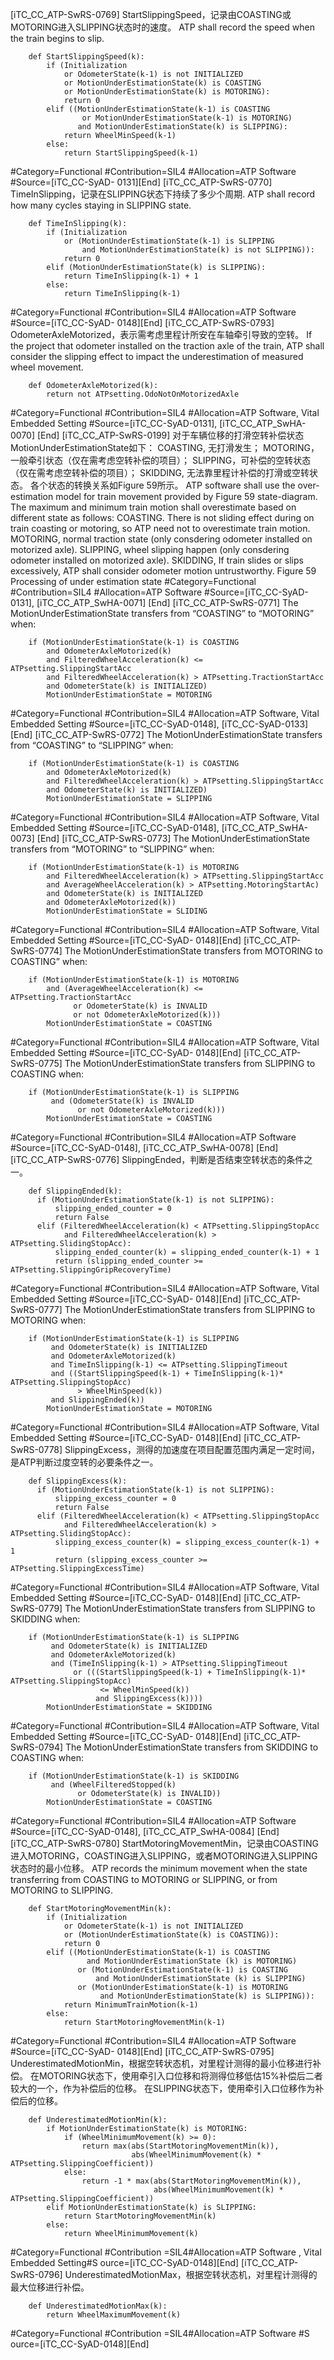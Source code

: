 ﻿
[iTC_CC_ATP-SwRS-0769]
StartSlippingSpeed，记录由COASTING或MOTORING进入SLIPPING状态时的速度。
ATP shall record the speed when the train begins to slip.
```
	def StartSlippingSpeed(k):
	    if (Initialization
	        or OdometerState(k-1) is not INITIALIZED
	        or MotionUnderEstimationState(k) is COASTING
	        or MotionUnderEstimationState(k) is MOTORING):
	        return 0
	    elif ((MotionUnderEstimationState(k-1) is COASTING
	            or MotionUnderEstimationState(k-1) is MOTORING)
	           and MotionUnderEstimationState(k) is SLIPPING):
	        return WheelMinSpeed(k-1)
	    else:
	        return StartSlippingSpeed(k-1)
```
\#Category=Functional
\#Contribution=SIL4
\#Allocation=ATP Software
\#Source=[iTC_CC-SyAD-
0131][End]
[iTC_CC_ATP-SwRS-0770]
TimeInSlipping，记录在SLIPPING状态下持续了多少个周期.
ATP shall record how many cycles staying in SLIPPING state.
```
	def TimeInSlipping(k):
	    if (Initialization
	        or (MotionUnderEstimationState(k-1) is SLIPPING
	            and MotionUnderEstimationState(k) is not SLIPPING)):
	        return 0
	    elif (MotionUnderEstimationState(k) is SLIPPING):
	        return TimeInSlipping(k-1) + 1
	    else:
	        return TimeInSlipping(k-1)
```
\#Category=Functional
\#Contribution=SIL4
\#Allocation=ATP Software
\#Source=[iTC_CC-SyAD-
0148][End]
[iTC_CC_ATP-SwRS-0793]
OdometerAxleMotorized，表示需考虑里程计所安在车轴牵引导致的空转。
If the project that odometer installed on the traction axle of the train, ATP shall consider the slipping effect to impact the underestimation of measured wheel movement.
```
	def OdometerAxleMotorized(k):
	    return not ATPsetting.OdoNotOnMotorizedAxle
```
\#Category=Functional
\#Contribution=SIL4
\#Allocation=ATP Software, Vital Embedded Setting
\#Source=[iTC_CC-SyAD-0131], [iTC_CC_ATP_SwHA-0070]
[End]
[iTC_CC_ATP-SwRS-0199]
对于车辆位移的打滑空转补偿状态MotionUnderEstimationState如下：
COASTING, 无打滑发生；
MOTORING，一般牵引状态（仅在需考虑空转补偿的项目）；
SLIPPING，可补偿的空转状态（仅在需考虑空转补偿的项目）；
SKIDDING, 无法靠里程计补偿的打滑或空转状态。
各个状态的转换关系如Figure 59所示。
ATP software shall use the over-estimation model for train movement provided by Figure 59 state-diagram. The maximum and minimum train motion shall overestimate based on different state as follows:
COASTING. There is not sliding effect during on train coasting or motoring, so ATP need not to overestimate train motion.
MOTORING, normal traction state (only consdering odometer installed on motorized axle).
SLIPPING, wheel slipping happen (only consdering odometer installed on motorized axle).
SKIDDING, If train slides or slips excessively, ATP shall consider odometer motion untrustworthy.
 Figure 59 Processing of under estimation state 
\#Category=Functional
\#Contribution=SIL4
\#Allocation=ATP Software
\#Source=[iTC_CC-SyAD-0131], [iTC_CC_ATP_SwHA-0071]
[End]
[iTC_CC_ATP-SwRS-0771]
The MotionUnderEstimationState transfers from “COASTING” to “MOTORING” when: 
```
	if (MotionUnderEstimationState(k-1) is COASTING
	    and OdometerAxleMotorized(k)
	    and FilteredWheelAcceleration(k) <= ATPsetting.SlippingStartAcc
	    and FilteredWheelAcceleration(k) > ATPsetting.TractionStartAcc
	    and OdometerState(k) is INITIALIZED)
	    MotionUnderEstimationState = MOTORING
```
\#Category=Functional
\#Contribution=SIL4
\#Allocation=ATP Software, Vital Embedded Setting
\#Source=[iTC_CC-SyAD-0148],
 [iTC_CC-SyAD-0133][End]
[iTC_CC_ATP-SwRS-0772]
The MotionUnderEstimationState transfers from “COASTING” to “SLIPPING” when: 
```
	if (MotionUnderEstimationState(k-1) is COASTING
	    and OdometerAxleMotorized(k)
	    and FilteredWheelAcceleration(k) > ATPsetting.SlippingStartAcc
	    and OdometerState(k) is INITIALIZED)
	    MotionUnderEstimationState = SLIPPING
```
\#Category=Functional
\#Contribution=SIL4
\#Allocation=ATP Software, Vital Embedded Setting
\#Source=[iTC_CC-SyAD-0148], [iTC_CC_ATP_SwHA-0073]
[End]
[iTC_CC_ATP-SwRS-0773]
The MotionUnderEstimationState transfers from “MOTORING” to “SLIPPING” when: 
```
	if (MotionUnderEstimationState(k-1) is MOTORING
	    and FilteredWheelAcceleration(k) > ATPsetting.SlippingStartAcc
	    and AverageWheelAcceleration(k) > ATPsetting.MotoringStartAc)
	    and OdometerState(k) is INITIALIZED
	    and OdometerAxleMotorized(k))
	    MotionUnderEstimationState = SLIDING
```
\#Category=Functional
\#Contribution=SIL4
\#Allocation=ATP Software, Vital Embedded Setting
\#Source=[iTC_CC-SyAD-
0148][End]
[iTC_CC_ATP-SwRS-0774]
The MotionUnderEstimationState transfers from MOTORING to COASTING” when: 
```
	if (MotionUnderEstimationState(k-1) is MOTORING
	    and (AverageWheelAcceleration(k) <= ATPsetting.TractionStartAcc
	          or OdometerState(k) is INVALID
	          or not OdometerAxleMotorized(k)))
	    MotionUnderEstimationState = COASTING
```
\#Category=Functional
\#Contribution=SIL4
\#Allocation=ATP Software, Vital Embedded Setting
\#Source=[iTC_CC-SyAD-
0148][End]
[iTC_CC_ATP-SwRS-0775]
The MotionUnderEstimationState transfers from SLIPPING to COASTING when:
```
	if (MotionUnderEstimationState(k-1) is SLIPPING
	     and (OdometerState(k) is INVALID
	           or not OdometerAxleMotorized(k)))
	    MotionUnderEstimationState = COASTING
```
\#Category=Functional
\#Contribution=SIL4
\#Allocation=ATP Software
\#Source=[iTC_CC-SyAD-0148], [iTC_CC_ATP_SwHA-0078]
[End]
[iTC_CC_ATP-SwRS-0776]
SlippingEnded，判断是否结束空转状态的条件之一。
```
	def SlippingEnded(k):
	  if (MotionUnderEstimationState(k-1) is not SLIPPING):
	      slipping_ended_counter = 0
	      return False
	  elif (FilteredWheelAcceleration(k) < ATPsetting.SlippingStopAcc
	        and FilteredWheelAcceleration(k) > ATPsetting.SlidingStopAcc):
	      slipping_ended_counter(k) = slipping_ended_counter(k-1) + 1
	      return (slipping_ended_counter >= ATPsetting.SlippingGripRecoveryTime)
```
\#Category=Functional
\#Contribution=SIL4
\#Allocation=ATP Software, Vital Embedded Setting
\#Source=[iTC_CC-SyAD-
0148][End]
[iTC_CC_ATP-SwRS-0777]
The MotionUnderEstimationState transfers from SLIPPING to MOTORING when:
```
	if (MotionUnderEstimationState(k-1) is SLIPPING
	     and OdometerState(k) is INITIALIZED
	     and OdometerAxleMotorized(k)
	     and TimeInSlipping(k-1) <= ATPsetting.SlippingTimeout
	     and ((StartSlippingSpeed(k-1) + TimeInSlipping(k-1)* ATPsetting.SlippingStopAcc)
	           > WheelMinSpeed(k))
	     and SlippingEnded(k))
	    MotionUnderEstimationState = MOTORING
```
\#Category=Functional
\#Contribution=SIL4
\#Allocation=ATP Software, Vital Embedded Setting
\#Source=[iTC_CC-SyAD-
0148][End]
[iTC_CC_ATP-SwRS-0778]
SlippingExcess，测得的加速度在项目配置范围内满足一定时间，是ATP判断过度空转的必要条件之一。
```
	def SlippingExcess(k):
	  if (MotionUnderEstimationState(k-1) is not SLIPPING):
	      slipping_excess_counter = 0
	      return False
	  elif (FilteredWheelAcceleration(k) < ATPsetting.SlippingStopAcc
	        and FilteredWheelAcceleration(k) > ATPsetting.SlidingStopAcc):
	      slipping_excess_counter(k) = slipping_excess_counter(k-1) + 1
	      return (slipping_excess_counter >= ATPsetting.SlippingExcessTime)
```
\#Category=Functional
\#Contribution=SIL4
\#Allocation=ATP Software, Vital Embedded Setting
\#Source=[iTC_CC-SyAD-
0148][End]
[iTC_CC_ATP-SwRS-0779]
The MotionUnderEstimationState transfers from SLIPPING to SKIDDING when:
```
	if (MotionUnderEstimationState(k-1) is SLIPPING
	     and OdometerState(k) is INITIALIZED
	     and OdometerAxleMotorized(k)
	     and (TimeInSlipping(k-1) > ATPsetting.SlippingTimeout
	          or (((StartSlippingSpeed(k-1) + TimeInSlipping(k-1)* ATPsetting.SlippingStopAcc)
	                <= WheelMinSpeed(k))
	               and SlippingExcess(k))))
	    MotionUnderEstimationState = SKIDDING
```
\#Category=Functional
\#Contribution=SIL4
\#Allocation=ATP Software, Vital Embedded Setting
\#Source=[iTC_CC-SyAD-
0148][End]
[iTC_CC_ATP-SwRS-0794]
The MotionUnderEstimationState transfers from SKIDDING to COASTING when: 
```
	if (MotionUnderEstimationState(k-1) is SKIDDING
	     and (WheelFilteredStopped(k)
	           or OdometerState(k) is INVALID))
	    MotionUnderEstimationState = COASTING
```
\#Category=Functional
\#Contribution=SIL4
\#Allocation=ATP Software
\#Source=[iTC_CC-SyAD-0148], [iTC_CC_ATP_SwHA-0084]
[End]
[iTC_CC_ATP-SwRS-0780]
StartMotoringMovementMin，记录由COASTING进入MOTORING，COASTING进入SLIPPING，或者MOTORING进入SLIPPING状态时的最小位移。
ATP records the minimum movement when the state transferring from COASTING to MOTORING or SLIPPING, or from MOTORING to SLIPPING.
```
	def StartMotoringMovementMin(k):
	    if (Initialization
	        or OdometerState(k-1) is not INITIALIZED
	        or (MotionUnderEstimationState(k) is COASTING)):
	        return 0
	    elif ((MotionUnderEstimationState(k-1) is COASTING
	             and MotionUnderEstimationState (k) is MOTORING)
	           or (MotionUnderEstimationState(k-1) is COASTING
	               and MotionUnderEstimationState (k) is SLIPPING)
	           or (MotionUnderEstimationState(k-1) is MOTORING
	                and MotionUnderEstimationState(k) is SLIPPING)):
	        return MinimumTrainMotion(k-1)
	    else:
	        return StartMotoringMovementMin(k-1)
```
\#Category=Functional
\#Contribution=SIL4
\#Allocation=ATP Software
\#Source=[iTC_CC-SyAD-
0148][End]
[iTC_CC_ATP-SwRS-0795]
UnderestimatedMotionMin，根据空转状态机，对里程计测得的最小位移进行补偿。
在MOTORING状态下，使用牵引入口位移和将测得位移低估15%补偿后二者较大的一个，作为补偿后的位移。
在SLIPPING状态下，使用牵引入口位移作为补偿后的位移。
```
	def UnderestimatedMotionMin(k):
	    if MotionUnderEstimationState(k) is MOTORING:
	        if (WheelMinimumMovement(k) >= 0):
	            return max(abs(StartMotoringMovementMin(k)),
	                       abs(WheelMinimumMovement(k) * ATPsetting.SlippingCoefficient))
	        else:
	            return -1 * max(abs(StartMotoringMovementMin(k)),
	                            abs(WheelMinimumMovement(k) * ATPsetting.SlippingCoefficient))
	    elif MotionUnderEstimationState(k) is SLIPPING:
	        return StartMotoringMovementMin(k)
	    else:
	        return WheelMinimumMovement(k)
```
\#Category=Functional
\#Contribution
=SIL4\#Allocation=ATP Software
, Vital Embedded Setting\#S
ource=[iTC_CC-SyAD-0148][End]
[iTC_CC_ATP-SwRS-0796]
UnderestimatedMotionMax，根据空转状态机，对里程计测得的最大位移进行补偿。
```
	def UnderestimatedMotionMax(k):
	    return WheelMaximumMovement(k)
```
\#Category=Functional
\#Contribution
=SIL4\#Allocation=ATP Software
\#S
ource=[iTC_CC-SyAD-0148][End]
